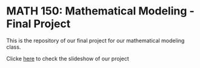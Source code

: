# MATH 150: Mathematical Modeling - Final Project

This is the repository of our final project for our mathematical modeling class.

Clicke [here](https://docs.google.com/presentation/d/1uP0ITPE1It-qgkpnZlfUr4XHIzx9MrxN1fiP00EIeHY/edit?usp=sharing) to check the slideshow of our project
